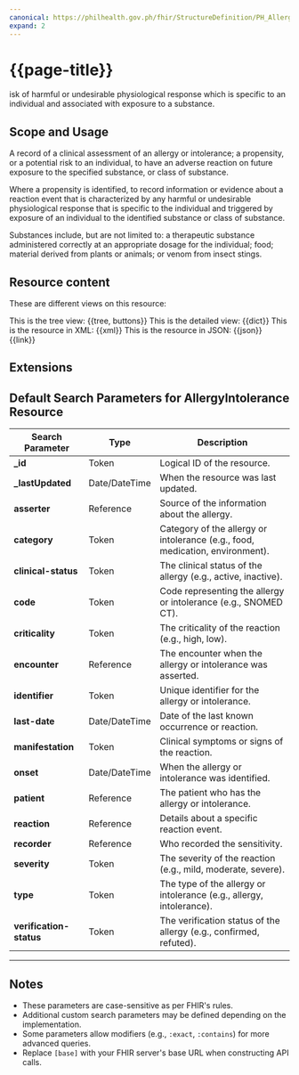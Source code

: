 ```yaml
---
canonical: https://philhealth.gov.ph/fhir/StructureDefinition/PH_AllergyIntolerance
expand: 2
---
```


# {{page-title}}
isk of harmful or undesirable physiological response which is specific to an individual and associated with exposure to a substance.

## Scope and Usage

A record of a clinical assessment of an allergy or intolerance; a propensity, or a potential risk to an individual, to have an adverse reaction on future exposure to the specified substance, or class of substance.

Where a propensity is identified, to record information or evidence about a reaction event that is characterized by any harmful or undesirable physiological response that is specific to the individual and triggered by exposure of an individual to the identified substance or class of substance.

Substances include, but are not limited to: a therapeutic substance administered correctly at an appropriate dosage for the individual; food; material derived from plants or animals; or venom from insect stings.



## Resource content

These are different views on this resource:

<tabs>
<tab title="Overview">
	This is the tree view:
	{{tree, buttons}}
</tab>
<tab title="Detailed view">
	This is the detailed view:
	{{dict}}
</tab>
<tab title="XML">
	This is the resource in XML:
	{{xml}}
</tab>
<tab title="JSON">	
	This is the resource in JSON:
	{{json}}
</tab>
<tab title="Link">
	{{link}}
</tab>
</tabs>

## Extensions

## Default Search Parameters for AllergyIntolerance Resource

| **Search Parameter**      | **Type**       | **Description**                                                                 |
|---------------------------|----------------|---------------------------------------------------------------------------------|
| **_id**                   | Token          | Logical ID of the resource.                                                    |
| **_lastUpdated**           | Date/DateTime  | When the resource was last updated.                                            |
| **asserter**              | Reference      | Source of the information about the allergy.                                   |
| **category**              | Token          | Category of the allergy or intolerance (e.g., food, medication, environment).  |
| **clinical-status**       | Token          | The clinical status of the allergy (e.g., active, inactive).                   |
| **code**                  | Token          | Code representing the allergy or intolerance (e.g., SNOMED CT).                |
| **criticality**           | Token          | The criticality of the reaction (e.g., high, low).                             |
| **encounter**             | Reference      | The encounter when the allergy or intolerance was asserted.                    |
| **identifier**            | Token          | Unique identifier for the allergy or intolerance.                              |
| **last-date**             | Date/DateTime  | Date of the last known occurrence or reaction.                                 |
| **manifestation**         | Token          | Clinical symptoms or signs of the reaction.                                    |
| **onset**                 | Date/DateTime  | When the allergy or intolerance was identified.                                |
| **patient**               | Reference      | The patient who has the allergy or intolerance.                                |
| **reaction**              | Reference      | Details about a specific reaction event.                                       |
| **recorder**              | Reference      | Who recorded the sensitivity.                                                  |
| **severity**              | Token          | The severity of the reaction (e.g., mild, moderate, severe).                   |
| **type**                  | Token          | The type of the allergy or intolerance (e.g., allergy, intolerance).           |
| **verification-status**   | Token          | The verification status of the allergy (e.g., confirmed, refuted).             |

---

## Notes
- These parameters are case-sensitive as per FHIR's rules.
- Additional custom search parameters may be defined depending on the implementation.
- Some parameters allow modifiers (e.g., `:exact`, `:contains`) for more advanced queries.
- Replace `[base]` with your FHIR server's base URL when constructing API calls.


